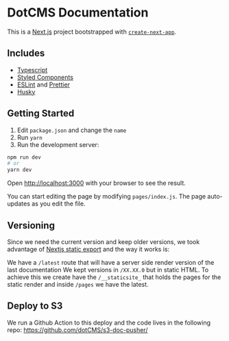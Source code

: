 # DotCMS Documentation

This is a [Next.js](https://nextjs.org/) project bootstrapped with [`create-next-app`](https://github.com/vercel/next.js/tree/canary/packages/create-next-app).

## Includes
- [Typescript](https://www.typescriptlang.org/)
- [Styled Components](https://styled-components.com/)
- [ESLint](https://eslint.org/) and [Prettier](https://prettier.io/)
- [Husky](https://typicode.github.io/husky/#/)

## Getting Started

1. Edit `package.json` and change the `name`
2. Run `yarn`
3. Run the development server:

```bash
npm run dev
# or
yarn dev
```

Open [http://localhost:3000](http://localhost:3000) with your browser to see the result.

You can start editing the page by modifying `pages/index.js`. The page auto-updates as you edit the file.

## Versioning

Since we need the current version and keep older versions, we took advantage of [Nextjs static export](https://nextjs.org/docs/advanced-features/static-html-export) and the way it works is:

We have a `/latest` route that will have a server side render version of the last documentation
We kept versions in `/XX.XX.0` but in static HTML.
To achieve this we create have the `/__staticsite_` that holds the pages for the static render and inside `/pages` we have the latest.

## Deploy to S3
We run a Github Action to this deploy and the code lives in the following repo: https://github.com/dotCMS/s3-doc-pusher/
